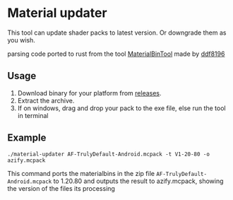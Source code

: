 # Material updater
This tool can update shader packs to latest version.
Or downgrade them as you wish.

parsing code ported to rust from the tool [MaterialBinTool](https://github.com/ddf8196/MaterialBinTool) made by [ddf8196](https://github.com/ddf8196)

## Usage
1. Download binary for your platform from [releases](https://github.com/mcbegamerxx954/material-updater/releases/latest).
2. Extract the archive.
3. If on windows, drag and drop your pack to the exe file, else run the tool in terminal

## Example
``` ./material-updater AF-TrulyDefault-Android.mcpack -t V1-20-80 -o azify.mcpack ```

This command ports the materialbins in the zip file ```AF-TrulyDefault-Android.mcpack``` to 1.20.80 and outputs the result to azify.mcpack, showing the version of the files its processing


